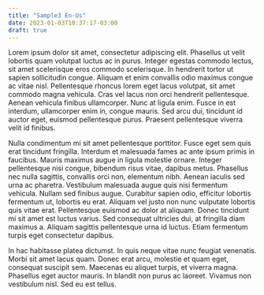 ```yaml
---
title: "Sample3 En-Us"
date: 2023-01-03T10:37:17-03:00
draft: true
---
```

 Lorem ipsum dolor sit amet, consectetur adipiscing elit. Phasellus ut velit lobortis quam volutpat luctus ac in purus. Integer egestas commodo lectus, sit amet scelerisque eros commodo scelerisque. In hendrerit tortor ut sapien sollicitudin congue. Aliquam et enim convallis odio maximus congue ac vitae nisl. Pellentesque rhoncus lorem eget lacus volutpat, sit amet commodo magna vehicula. Cras vel lacus non orci hendrerit pellentesque. Aenean vehicula finibus ullamcorper. Nunc at ligula enim. Fusce in est interdum, ullamcorper enim in, congue mauris. Sed arcu dui, tincidunt id auctor eget, euismod pellentesque purus. Praesent pellentesque viverra velit id finibus.

Nulla condimentum mi sit amet pellentesque porttitor. Fusce eget sem quis erat tincidunt fringilla. Interdum et malesuada fames ac ante ipsum primis in faucibus. Mauris maximus augue in ligula molestie ornare. Integer pellentesque nisi congue, bibendum risus vitae, dapibus metus. Phasellus nec nulla sagittis, convallis orci non, elementum nibh. Aenean iaculis sed urna ac pharetra. Vestibulum malesuada augue quis nisi fermentum vehicula. Nullam sed finibus augue. Curabitur sapien odio, efficitur lobortis fermentum ut, lobortis eu erat. Aliquam vel justo non nunc vulputate lobortis quis vitae erat. Pellentesque euismod ac dolor at aliquam. Donec tincidunt mi sit amet est luctus varius. Sed consequat ultricies dui, at fringilla diam maximus a. Aliquam sagittis pellentesque urna id luctus. Etiam fermentum turpis eget consectetur dapibus.

In hac habitasse platea dictumst. In quis neque vitae nunc feugiat venenatis. Morbi sit amet lacus quam. Donec erat arcu, molestie et quam eget, consequat suscipit sem. Maecenas eu aliquet turpis, et viverra magna. Phasellus eget auctor mauris. In blandit non purus ac laoreet. Vivamus non vestibulum nisl. Sed eu est tellus. 
